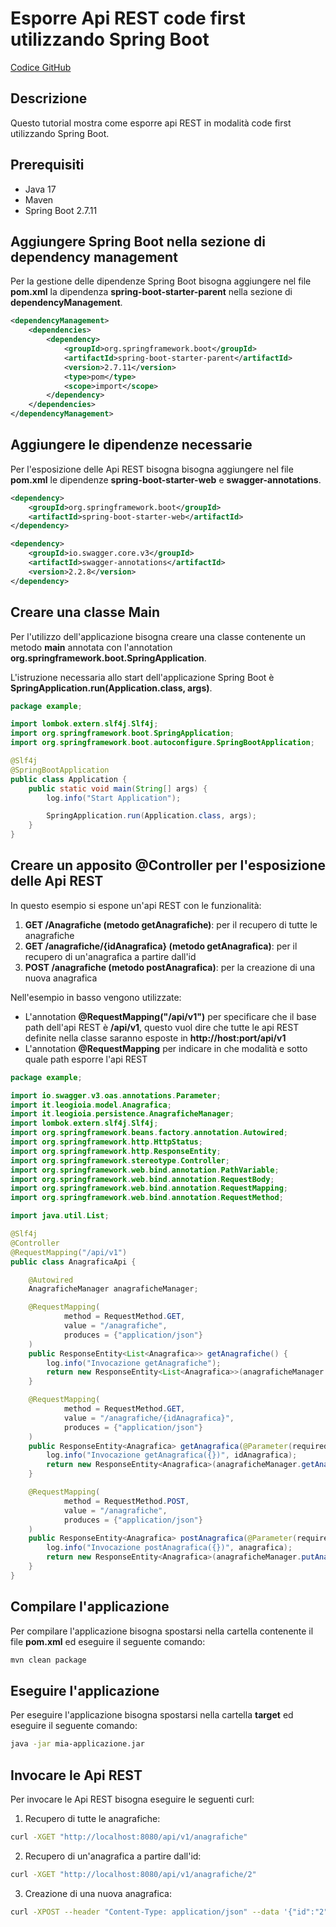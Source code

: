 # Esporre Api REST code first utilizzando Spring Boot

[Codice GitHub](https://github.com/leogioia/tutorial/tree/master/java/esporre-api-rest-code-first-spring-boot)

## Descrizione

Questo tutorial mostra come esporre api REST in modalità code first utilizzando Spring Boot.

## Prerequisiti

- Java 17
- Maven
- Spring Boot 2.7.11

## Aggiungere Spring Boot nella sezione di dependency management

Per la gestione delle dipendenze Spring Boot bisogna aggiungere nel file **pom.xml** la dipendenza **spring-boot-starter-parent** nella sezione di **dependencyManagement**.

```xml
<dependencyManagement>
    <dependencies>
        <dependency>
            <groupId>org.springframework.boot</groupId>
            <artifactId>spring-boot-starter-parent</artifactId>
            <version>2.7.11</version>
            <type>pom</type>
            <scope>import</scope>
        </dependency>
    </dependencies>
</dependencyManagement>
```

## Aggiungere le dipendenze necessarie

Per l'esposizione delle Api REST bisogna bisogna aggiungere nel file **pom.xml** le dipendenze **spring-boot-starter-web** e **swagger-annotations**.

```xml
<dependency>
    <groupId>org.springframework.boot</groupId>
    <artifactId>spring-boot-starter-web</artifactId>
</dependency>

<dependency>
    <groupId>io.swagger.core.v3</groupId>
    <artifactId>swagger-annotations</artifactId>
    <version>2.2.8</version>
</dependency>
```

## Creare una classe Main

Per l'utilizzo dell'applicazione bisogna creare una classe contenente un metodo **main** annotata con l'annotation **org.springframework.boot.SpringApplication**.

L'istruzione necessaria allo start dell'applicazione Spring Boot è **SpringApplication.run(Application.class, args)**.

```java
package example;

import lombok.extern.slf4j.Slf4j;
import org.springframework.boot.SpringApplication;
import org.springframework.boot.autoconfigure.SpringBootApplication;

@Slf4j
@SpringBootApplication
public class Application {
    public static void main(String[] args) {
        log.info("Start Application");

        SpringApplication.run(Application.class, args);
    }
}
```

## Creare un apposito @Controller per l'esposizione delle Api REST

In questo esempio si espone un'api REST con le funzionalità:
1. **GET /Anagrafiche (metodo getAnagrafiche)**: per il recupero di tutte le anagrafiche
2. **GET /anagrafiche/{idAnagrafica} (metodo getAnagrafica)**: per il recupero di un'anagrafica a partire dall'id
3. **POST /anagrafiche (metodo postAnagrafica)**: per la creazione di una nuova anagrafica

Nell'esempio in basso vengono utilizzate:
- L'annotation **@RequestMapping("/api/v1")** per specificare che il base path dell'api REST è **/api/v1**, questo vuol dire che tutte le api REST definite nella classe saranno esposte in **http://host:port/api/v1**
- L'annotation **@RequestMapping** per indicare in che modalità e sotto quale path esporre l'api REST

```java
package example;

import io.swagger.v3.oas.annotations.Parameter;
import it.leogioia.model.Anagrafica;
import it.leogioia.persistence.AnagraficheManager;
import lombok.extern.slf4j.Slf4j;
import org.springframework.beans.factory.annotation.Autowired;
import org.springframework.http.HttpStatus;
import org.springframework.http.ResponseEntity;
import org.springframework.stereotype.Controller;
import org.springframework.web.bind.annotation.PathVariable;
import org.springframework.web.bind.annotation.RequestBody;
import org.springframework.web.bind.annotation.RequestMapping;
import org.springframework.web.bind.annotation.RequestMethod;

import java.util.List;

@Slf4j
@Controller
@RequestMapping("/api/v1")
public class AnagraficaApi {

    @Autowired
    AnagraficheManager anagraficheManager;

    @RequestMapping(
            method = RequestMethod.GET,
            value = "/anagrafiche",
            produces = {"application/json"}
    )
    public ResponseEntity<List<Anagrafica>> getAnagrafiche() {
        log.info("Invocazione getAnagrafiche");
        return new ResponseEntity<List<Anagrafica>>(anagraficheManager.getAnagrafiche(), HttpStatus.OK);
    }

    @RequestMapping(
            method = RequestMethod.GET,
            value = "/anagrafiche/{idAnagrafica}",
            produces = {"application/json"}
    )
    public ResponseEntity<Anagrafica> getAnagrafica(@Parameter(required = true) @PathVariable(name = "idAnagrafica") String idAnagrafica) {
        log.info("Invocazione getAnagrafica({})", idAnagrafica);
        return new ResponseEntity<Anagrafica>(anagraficheManager.getAnagrafica(idAnagrafica), HttpStatus.OK);
    }

    @RequestMapping(
            method = RequestMethod.POST,
            value = "/anagrafiche",
            produces = {"application/json"}
    )
    public ResponseEntity<Anagrafica> postAnagrafica(@Parameter(required = true) @RequestBody Anagrafica anagrafica) {
        log.info("Invocazione postAnagrafica({})", anagrafica);
        return new ResponseEntity<Anagrafica>(anagraficheManager.putAnagrafica(anagrafica), HttpStatus.OK);
    }
}
```

## Compilare l'applicazione

Per compilare l'applicazione bisogna spostarsi nella cartella contenente il file **pom.xml** ed eseguire il seguente comando:

```bash
mvn clean package
```

## Eseguire l'applicazione

Per eseguire l'applicazione bisogna spostarsi nella cartella **target** ed eseguire il seguente comando:

```bash
java -jar mia-applicazione.jar
```

## Invocare le Api REST

Per invocare le Api REST bisogna eseguire le seguenti curl:

1. Recupero di tutte le anagrafiche:
```bash
curl -XGET "http://localhost:8080/api/v1/anagrafiche"
```
2. Recupero di un'anagrafica a partire dall'id:
```bash
curl -XGET "http://localhost:8080/api/v1/anagrafiche/2"
```
3. Creazione di una nuova anagrafica:
```bash
curl -XPOST --header "Content-Type: application/json" --data '{"id":"2","nome":"Mario","cognome":"Rossi","indirizzo":"Via Roma, 54"}' "http://localhost:8080/api/v1/anagrafiche"
```